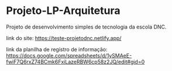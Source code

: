 # Projeto-LP-Arquitetura
Projeto de desenvolvimento simples de tecnologia da escola DNC.

link do site: https://teste-projetodnc.netlify.app/

link da planilha de registro de informação: https://docs.google.com/spreadsheets/d/1ySMAeE-fwiF7Q6rxZ74BCmk6FxiLazeRBW6cp58z2JQ/edit#gid=0
